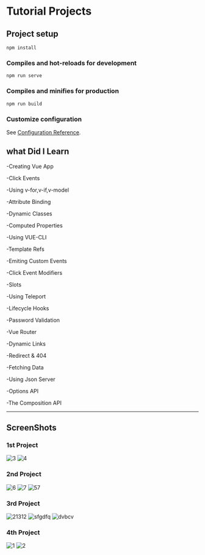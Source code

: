 # Tutorial Projects

## Project setup
```
npm install
```

### Compiles and hot-reloads for development
```
npm run serve
```

### Compiles and minifies for production
```
npm run build
```

### Customize configuration
See [Configuration Reference](https://cli.vuejs.org/config/).


## what Did I Learn

-Creating Vue App

-Click Events

-Using v-for,v-if,v-model

-Attribute Binding

-Dynamic Classes

-Computed Properties

-Using VUE-CLI

-Template Refs

-Emiting Custom Events

-Click Event Modifiers

-Slots

-Using Teleport

-Lifecycle Hooks

-Password Validation

-Vue Router

-Dynamic Links

-Redirect & 404 

-Fetching Data

-Using Json Server

-Options API

-The Composition API

---

## ScreenShots

### 1st Project

![3](https://github.com/BK-97/Vue.js-Tutorial/assets/59361739/8c7e114b-7744-4427-a057-2d06d56a19c3)
![4](https://github.com/BK-97/Vue.js-Tutorial/assets/59361739/c5ed8c1d-6e46-43ef-bdd9-6f782ae1342d)

### 2nd Project

![6](https://github.com/BK-97/Vue.js-Tutorial/assets/59361739/f63c77f7-7a9e-4236-8548-fae9726f06ef)
![7](https://github.com/BK-97/Vue.js-Tutorial/assets/59361739/8bfbc7ed-34ab-457e-9b52-9e1b263d4e00)
![57](https://github.com/BK-97/Vue.js-Tutorial/assets/59361739/2d53b4bc-a3f7-4983-976d-072631827c24)

### 3rd Project

![21312](https://github.com/BK-97/Vue.js-Tutorial/assets/59361739/9fb159c6-8d3e-47ea-a0ba-ab4e2ed8ecd1)
![sfgdfq](https://github.com/BK-97/Vue.js-Tutorial/assets/59361739/35a61448-3ab9-4692-9aa0-ea1be8fb1448)
![dvbcv](https://github.com/BK-97/Vue.js-Tutorial/assets/59361739/acd357d0-8d99-4ba6-a36b-c7cb3ad4a29b)

### 4th Project

![1](https://github.com/BK-97/Vue.js-Tutorial/assets/59361739/0da1c073-71f9-4120-8da8-a5db3b4954b8)
![2](https://github.com/BK-97/Vue.js-Tutorial/assets/59361739/ac287df5-4330-41a2-a36c-2e180fb68d89)

